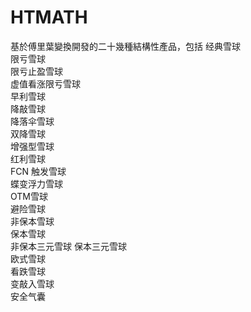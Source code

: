 # HTMATH
基於傅里葉變換開發的二十幾種結構性產品，包括
经典雪球	
限亏雪球	
限亏止盈雪球	
虚值看涨限亏雪球	
早利雪球	
降敲雪球	
降落伞雪球	
双降雪球	
增强型雪球	
红利雪球	
FCN	
触发雪球	
蝶变浮力雪球	
OTM雪球	
避险雪球	
非保本雪球	
保本雪球	
非保本三元雪球	
保本三元雪球	
欧式雪球		
看跌雪球	
变敲入雪球	
安全气囊	
